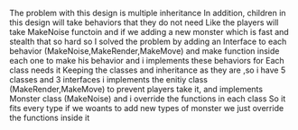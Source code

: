 The problem with this design is multiple inheritance In addition, children in this design will take behaviors that they do not need Like the players will take MakeNoise functoin 
and if we adding a new monster which is fast and stealth that so hard 
so I solved the problem by adding an Interface to each behavior (MakeNoise,MakeRender,MakeMove) and make function inside each one to make his behavior and i implements these behaviors for Each class needs it 
Keeping the classes and inheritance as they are ,so i have 5 classes and 3 interfaces 
i implements the enitiy class (MakeRender,MakeMove) to prevent players take it, and implements Monster class (MakeNoise)
and i override the functions in each class So it fits every type
if we woants to add new types of monster we just override the functions inside it
